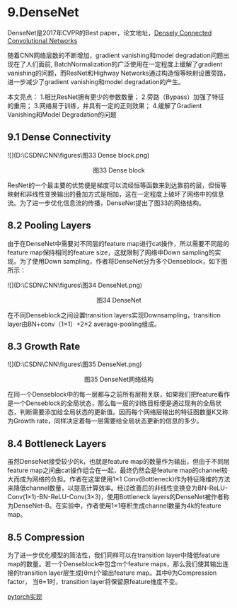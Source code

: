 # 9.DenseNet

DenseNet是2017年CVPR的Best paper，论文地址，[Densely Connected Convolutional Networks](https://arxiv.org/pdf/1608.06993.pdf)

随着CNN网络层数的不断增加，gradient vanishing和model degradation问题出现在了人们面前, BatchNormalization的广泛使用在一定程度上缓解了gradient vanishing的问题，而ResNet和Highway Networks通过构造恒等映射设置旁路，进一步减少了gradient vanishing和model degradation的产生。

本文亮点：
1.相比ResNet拥有更少的参数数量；
2.旁路（Bypass）加强了特征的重用；
3.网络易于训练，并具有一定的正则效果；
4.缓解了Gradient Vanishing和Model Degradation的问题

## 9.1 Dense Connectivity

![](D:\CSDN\CNN\figures\图33 Dense block.png)

<center>
    图33 Dense block
</center>

ResNet的一个最主要的优势便是梯度可以流经恒等函数来到达靠前的层，但恒等映射和非线性变换输出的叠加方式是相加，这在一定程度上破坏了网络中的信息流。为了进一步优化信息流的传播，DenseNet提出了图33的网络结构。

## 8.2 Pooling Layers

由于在DenseNet中需要对不同层的feature map进行cat操作，所以需要不同层的feature map保持相同的feature size，这就限制了网络中Down sampling的实现。为了使用Down sampling，作者将DenseNet分为多个Denseblock，如下图所示：

![](D:\CSDN\CNN\figures\图34 DenseNet.png)

<center>
    图34 DenseNet
</center>

在不同Denseblock之间设置transition layers实现Downsampling，transition layer由BN+conv（1×1）+2×2 average-pooling组成。

## 8.3 Growth Rate

![](D:\CSDN\CNN\figures\图35 DenseNet.png)

<center>
    图35 DenseNet网络结构
</center>

在同一个Denseblock中的每一层都与之前所有层相关联，如果我们把feature看作是一个Denseblock的全局状态，那么每一层的训练目标便是通过现有的全局状态，判断需要添加给全局状态的更新值。因而每个网络层输出的特征图数量K又称为Growth rate，同样决定着每一层需要给全局状态更新的信息的多少。

## 8.4 Bottleneck Layers

虽然DenseNet接受较少的k，也就是feature map的数量作为输出，但由于不同层feature map之间由cat操作组合在一起，最终仍然会是feature map的channel较大而成为网络的负担。作者在这里使用1×1 Conv(Bottleneck)作为特征降维的方法来降低channel数量，以提高计算效率。经过改善后的非线性变换变为BN-ReLU-Conv(1×1)-BN-ReLU-Conv(3×3)，使用Bottleneck layers的DenseNet被作者称为DenseNet-B。在实验中，作者使用1×1卷积生成channel数量为4k的feature map。

## 8.5 Compression

为了进一步优化模型的简洁性，我们同样可以在transition layer中降低feature map的数量。若一个Denseblock中包含m个feature maps，那么我们使其输出连接的transition layer层生成⌊θm⌋个输出feature map。其中θ为Compression factor， 当θ=1时，transition layer将保留原feature维度不变。

[pytorch实现](https://github.com/gdww97/CNN/blob/master/codes/DenseNet.py)

